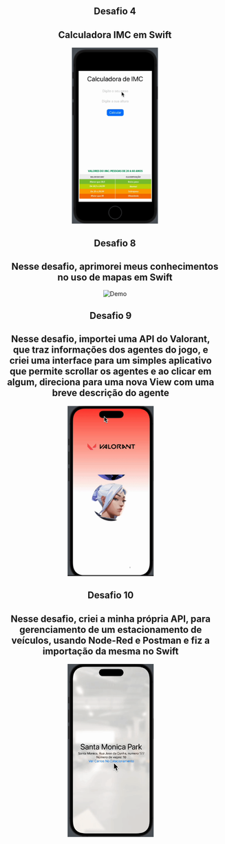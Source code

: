 <div align="center">
    <section>   
        <div style="display: inline-block; vertical-align: top;">
                <h2>Desafio 4</h2>
                <h2>Calculadora IMC em Swift</h2>
            <img src="Desafios/Desafios/Assets.xcassets/ezgif.com-video-to-gif (2).gif" width="200px" alt="Demo">
        </div>
        <div style="display: inline-block; vertical-align: top;">
                <h2>Desafio 8</h2>
                <h2>Nesse desafio, aprimorei meus conhecimentos no uso de mapas em Swift</h2>
            <img src="Desafios/Desafios/Assets.xcassets/ezgif.com-video-to-gif (3).gif" width="200px" alt="Demo">
        </div>
        <div style="display: inline-block; margin-right: 20px; vertical-align: top;">
                <h2>Desafio 9</h2>
                <h2>Nesse desafio, importei uma API do Valorant, que traz informações dos agentes do jogo, e criei uma interface para um simples aplicativo que permite scrollar os agentes e ao clicar em algum, direciona para uma nova View com uma breve descrição do agente</h2>
            <img src="Desafio9/Desafio9/Assets.xcassets/ezgif.com-video-to-gif (1).gif" width="200px" alt="Demo">
        </div>
        <div style="display: inline-block; margin-right: 20px; vertical-align: top;">
                <h2>Desafio 10</h2>
                <h2>Nesse desafio, criei a minha própria API, para gerenciamento de um estacionamento de veículos, usando Node-Red e Postman e fiz a importação da mesma no Swift</h2>
            <img src="Desafios/Desafios/Assets.xcassets/ezgif.com-crop.gif" width="200px" alt="Demo">
        </div>
    </section>
</div>
